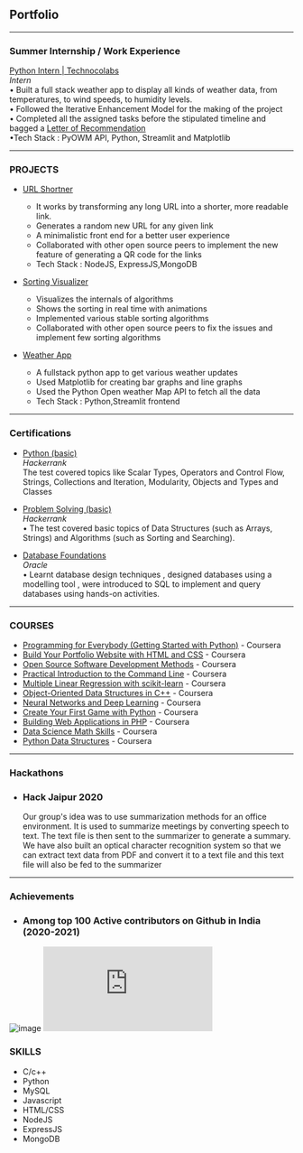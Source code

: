 ## Portfolio

---

### Summer Internship / Work Experience

[Python Intern | Technocolabs](pdf/Technocolabs_CertificateofCompletion.pdf)
<br>
_Intern_
<br>
• Built a full stack weather app to display all kinds of weather data, from temperatures, to wind speeds, to humidity
levels.
<br>
• Followed the Iterative Enhancement Model for the making of the project
<br>
• Completed all the assigned tasks before the stipulated timeline and bagged a [Letter of Recommendation](pdf/Technocolabs_LOR.pdf)
<br>
•Tech Stack : PyOWM API, Python, Streamlit and Matplotlib

---

### PROJECTS

- [URL Shortner](https://github.com/ComputerScientist-01/URL-Shortner)
  <br>
  - It works by transforming any long URL into a shorter, more readable link.
  - Generates a random new URL for any given link
  - A minimalistic front end for a better user experience
  - Collaborated with other open source peers to implement the new feature of generating a QR code for the links
  - Tech Stack : NodeJS, ExpressJS,MongoDB
    <br>
- [Sorting Visualizer](https://github.com/ComputerScientist-01/Sorting-Visualizer)
  <br>

  - Visualizes the internals of algorithms
  - Shows the sorting in real time with animations
  - Implemented various stable sorting algorithms
  - Collaborated with other open source peers to fix the issues and implement few sorting algorithms
    <br>

- [Weather App](https://github.com/ComputerScientist-01/Weather-app-heroku)
  <br>

  - A fullstack python app to get various weather updates
  - Used Matplotlib for creating bar graphs and line graphs
  - Used the Python Open weather Map API to fetch all the data
  - Tech Stack : Python,Streamlit frontend
    <br>

---

### Certifications

- [Python (basic)](https://www.hackerrank.com/certificates/82e11e057e02)
  <br>
  _Hackerrank_
  <br>
  The test covered topics like Scalar Types, Operators and Control Flow, Strings,
  Collections and Iteration, Modularity, Objects and Types and Classes

- [Problem Solving (basic)](https://www.hackerrank.com/certificates/5016c47753f8)
  <br>
  _Hackerrank_
  <br>
  • The test covered basic topics of Data Structures (such as Arrays, Strings) and
  Algorithms (such as Sorting and Searching).
  
- [Database Foundations](pdf/Oracle-Course-Certificate.pdf)
  <br>
  _Oracle_
  <br>
  • Learnt database design techniques , designed databases using a modelling tool , were introduced to SQL to implement and query databases using hands-on activities.
---

### COURSES

- [Programming for Everybody (Getting Started with Python)](https://www.coursera.org/account/accomplishments/certificate/BJE7QHW5QNXW) - Coursera
- [Build Your Portfolio Website with HTML and CSS](https://www.coursera.org/account/accomplishments/certificate/KD8AUYY6HFHG) - Coursera
- [Open Source Software Development Methods](https://www.coursera.org/account/accomplishments/certificate/QSKY4H9BLRHN) - Coursera
- [Practical Introduction to the Command Line](https://www.coursera.org/account/accomplishments/certificate/L6AVX9JJVM94) - Coursera
- [Multiple Linear Regression with scikit-learn](https://www.coursera.org/account/accomplishments/certificate/TNG9ECTE7WQ9) - Coursera
- [Object-Oriented Data Structures in C++](https://www.coursera.org/account/accomplishments/certificate/Q9G6YCJ8A7B6) - Coursera
- [Neural Networks and Deep Learning](https://www.coursera.org/account/accomplishments/certificate/KF9CEDD7VEBE) - Coursera
- [Create Your First Game with Python](https://www.coursera.org/account/accomplishments/certificate/D7STFJ9GE6UW) - Coursera
- [Building Web Applications in PHP](https://www.coursera.org/account/accomplishments/certificate/34W4CMP7YD5Q) - Coursera
- [Data Science Math Skills](https://www.coursera.org/account/accomplishments/certificate/N2HH8E2AHVLA) - Coursera
- [Python Data Structures](https://www.coursera.org/account/accomplishments/certificate/K5PULQ5MS8ML) - Coursera

---

### Hackathons

- ### Hack Jaipur 2020
  Our group's idea was to use summarization methods for an office environment. It is used to summarize meetings by
  converting speech to text. The text file is then sent to the summarizer to generate a summary. We have also built an
  optical character recognition system so that we can extract text data from PDF and convert it to a text file and this text
  file will also be fed to the summarizer
  <br>

---


### Achievements

- ### Among top 100 Active contributors on Github in India (2020-2021) 
![image](https://user-images.githubusercontent.com/39644109/159262702-4aa9eacf-3ed4-4fab-b5e7-5e1f80600ce7.png)
![link](https://commits.top/india.html)
  <br>


### SKILLS

- C/c++
- Python
- MySQL
- Javascript
- HTML/CSS
- NodeJS
- ExpressJS
- MongoDB
